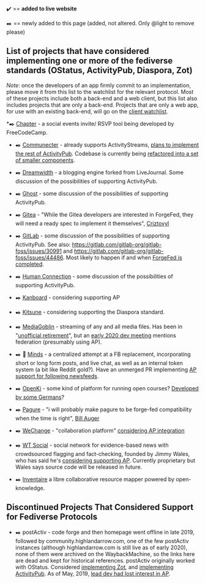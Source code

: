 :heavy_check_mark: == **added to live website**

:black_nib: == newly added to this page (added, not altered. Only @light to remove please)

## List of projects that have considered implementing one or more of the fediverse standards (OStatus, ActivityPub, Diaspora, Zot)

*Note*: once the developers of an app firmly commit to an implementation, please move it from this list to the watchlist for the relevant protocol. Most of these projects include both a back-end and a web client, but this list also includes projects that are only a back-end. Projects that are only a web app, for use with an existing back-end, will go on the [client watchlist](https://git.feneas.org/feneas/fediverse/wikis/watchlist-for-client-apps).

*:black_nib: [Chapter](https://github.com/freeCodeCamp/chapter/issues/36#issuecomment-542898365) - a social events invite/ RSVP tool being developed by FreeCodeCamp.

* :black_nib: [Communecter](https://github.com/pixelhumain/) - already supports ActivityStreams, [plans to implement the rest of ActivityPub](https://www.loomio.org/d/Y8kHSzPE/activitypub-as-a-decentralized-oae-infrastructure-/3). Codebase is currently being [refactored into a set of smaller components](https://www.loomio.org/d/Y8kHSzPE/activitypub-as-a-decentralized-oae-infrastructure-/19).

* :black_nib: [Dreamwidth](https://github.com/dreamwidth/dw-free/issues/2337) - a blogging engine forked from LiveJournal. Some discussion of the possibilities of supporting ActivityPub.

* :black_nib: [Ghost](https://forum.ghost.org/t/federate-over-activitypub/1989/15) - some discussion of the possibilities of supporting ActivityPub.

* :black_nib: [Gitea](https://talk.feneas.org/t/how-are-we-going-to-implement-forgefed-instances/122/2) - "While the Gitea developers are interested in ForgeFed, they will need a ready spec to implement it themselves", [Criztovyl](https://talk.feneas.org/u/criztovyl)

* :black_nib: [GitLab](https://gitlab.com/gitlab-org/gitlab-foss/issues/4013) - some discussion of the possibilities of supporting ActivityPub. See also: https://gitlab.com/gitlab-org/gitlab-foss/issues/30991 and https://gitlab.com/gitlab-org/gitlab-foss/issues/44486. Most likely to happen if and when [ForgeFed is completed](https://talk.feneas.org/t/how-are-we-going-to-implement-forgefed-instances/122/2).

* :black_nib: [Human Connection](https://github.com/Human-Connection/Human-Connection/issues/114) - some discussion of the possibilities of supporting ActivityPub.

* :black_nib: [Kanboard](https://kanboard.discourse.group/t/federated-activity-streams-with-activitypub/85) - considering supporting AP

* :black_nib: [Kitsune](https://github.com/valerauko/kitsune/issues/14) - considering supporting the Diaspora standard.

* :black_nib: [MediaGoblin](https://issues.mediagoblin.org/ticket/5503) - streaming of any and all media files. Has been in "[unofficial retirement](https://news.ycombinator.com/item?id=19779594)", but an [early 2020 dev meeting](https://etherpad.wikimedia.org/p/mediagoblin-2020-02-15) mentions federation (presumably using AP).

* :black_nib: :tada: [Minds](https://gitlab.com/minds/engine/issues/183) - a centralized attempt at a FB replacement, incorporating short or long form posts, and live chat, as well as an internal token system (a bit like Reddit gold?). Have an unmerged PR implementing [AP support for following newsfeeds](https://gitlab.com/minds/engine/merge_requests/28).

* :black_nib: [OpenKi](https://gitlab.com/Openki/Openki/-/issues/1263) - some kind of platform for running open courses? [Developed by some Germans](https://about.openki.net/)?

* :black_nib: [Pagure](https://talk.feneas.org/t/how-are-we-going-to-implement-forgefed-instances/122/5) - "i will probably make pagure to be forge-fed compatibility when the time is right", [Bill Auger](https://talk.feneas.org/u/bill-auger)

* :black_nib: [WeChange](https://github.com/wechange-eg) - "collaboration platform" [considering AP integration](https://wechange.de/project/transition-connect-commons-api/note/aktuelles-zu-transition-connect/)

* :black_nib: [WT Social]() - social network for evidence-based news with crowdsourced flagging and fact-checking, founded by Jimmy Wales, who has said he's [considering supporting AP](https://twitter.com/jimmy_wales/status/1192447180725989376). Currently proprietary but Wales says source code will be released in future. 

* :black_nib: [Inventaire](https://github.com/inventaire/inventaire/issues/187) a libre collaborative resource mapper powered by open-knowledge.

## Discontinued Projects That Considered Support for Fediverse Protocols

* :black_nib: postActiv - code forge and then homepage went offline in late 2019, followed by community.highlandarrow.com, one of the few postActiv instances (although highlandarrow.com is still live as of early 2020), none of them were archived on the WaybackMachine, so the links here are dead and kept for historical references. postActiv originally worked with OStatus. Considered [implementing Zot](http://gitea.postactiv.com/postActiv/postActiv/issues/1), and [implementing ActivityPub](http://gitea.postactiv.com/postActiv/postActiv/issues/3). As of May, 2019, [lead dev had lost interest in AP](https://community.highlandarrow.com/notice/3767940). 